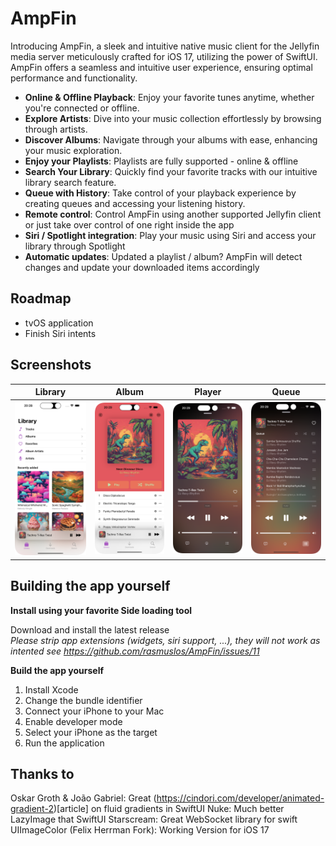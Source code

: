# AmpFin
Introducing AmpFin, a sleek and intuitive native music client for the Jellyfin media server meticulously crafted for iOS 17, utilizing the power of SwiftUI. AmpFin offers a seamless and intuitive user experience, ensuring optimal performance and functionality.

- **Online & Offline Playback**: Enjoy your favorite tunes anytime, whether you're connected or offline.
- **Explore Artists**: Dive into your music collection effortlessly by browsing through artists.
- **Discover Albums**: Navigate through your albums with ease, enhancing your music exploration.
- **Enjoy your Playlists**: Playlists are fully supported - online & offline
- **Search Your Library**: Quickly find your favorite tracks with our intuitive library search feature.
- **Queue with History**: Take control of your playback experience by creating queues and accessing your listening history.
- **Remote control**: Control AmpFin using another supported Jellyfin client or just take over control of one right inside the app
- **Siri / Spotlight integration**: Play your music using Siri and access your library through Spotlight
- **Automatic updates**: Updated a playlist / album? AmpFin will detect changes and update your downloaded items accordingly

## Roadmap

- tvOS application
- Finish Siri intents

## Screenshots

| Library | Album | Player | Queue |
| ------------- | ------------- | ------------- | ------------- |
| <img src="/Screenshots/Library.png?raw=true" alt="Library" width="200"/> | <img src="/Screenshots/Album.png?raw=true" alt="Album" width="200"/> | <img src="/Screenshots/Player.png?raw=true" alt="Player" width="200"/>  | <img src="/Screenshots/Queue.png?raw=true" alt="Queue" width="200"/> 

## Building the app yourself

**Install using your favorite Side loading tool**

Download and install the latest release \
*Please strip app extensions (widgets, siri support, ...), they will not work as intented see https://github.com/rasmuslos/AmpFin/issues/11*

**Build the app yourself**

1. Install Xcode
2. Change the bundle identifier
3. Connect your iPhone to your Mac
4. Enable developer mode
5. Select your iPhone as the target
6. Run the application

## Thanks to

Oskar Groth & João Gabriel: Great (https://cindori.com/developer/animated-gradient-2)[article] on fluid gradients in SwiftUI
Nuke: Much better LazyImage that SwiftUI
Starscream: Great WebSocket library for swift
UIImageColor (Felix Herrman Fork): Working Version for iOS 17 
